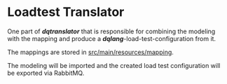 # Loadtest Translator

One part of _**dqtranslator**_ that is responsible for combining the modeling
with the mapping and produce a _**dqlang**_-load-test-configuration from it.

The mappings are stored in [src/main/resources/mapping](https://github.com/dqualizer/loadtest-translator-prototype/tree/main/loadtest-translator/src/main/resources/mapping).

The modeling will be imported and the created load test configuration will
be exported via RabbitMQ.